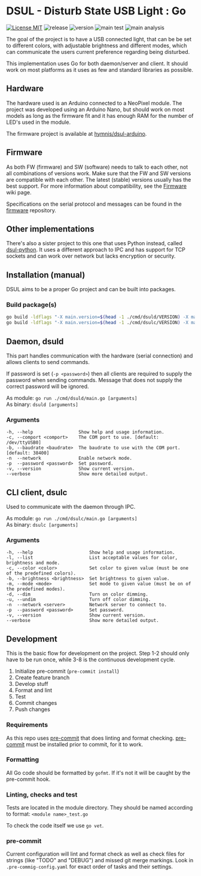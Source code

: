 # DSUL - Disturb State USB Light : Go

[![License MIT](https://img.shields.io/badge/license-MIT-blue.svg)](https://opensource.org/licenses/MIT)
![release](https://img.shields.io/github/v/release/hymnis/dsul-go?include_prereleases)
![version](https://img.shields.io/github/go-mod/go-version/hymnis/dsul-go)
![main test](https://github.com/hymnis/dsul-go/actions/workflows/test.yml/badge.svg?branch=main)
![main analysis](https://github.com/hymnis/dsul-go/actions/workflows/codeql-analysis.yml/badge.svg?branch=main)

The goal of the project is to have a USB connected light, that can be be set to different colors, with adjustable brightness and different modes, which can communicate the users current preference regarding being disturbed.

This implementation uses Go for both daemon/server and client. It should work on most platforms as it uses as few and standard libraries as possible.


## Hardware

The hardware used is an Arduino connected to a NeoPixel module. The project was developed using an Arduino Nano, but should work on most models as long as the firmware fit and it has enough RAM for the number of LED's used in the module.

The firmware project is available at [hymnis/dsul-arduino](https://github.com/hymnis/dsul-arduino).


## Firmware

As both FW (firmware) and SW (software) needs to talk to each other, not all combinations of versions work. Make sure that the FW and SW versions are compatible with each other. The latest (stable) versions usually has the best support. For more information about compatibility, see the [Firmware](https://github.com/hymnis/dsul-go/wiki/Firmware) wiki page.

Specifications on the serial protocol and messages can be found in the [firmware](https://github.com/hymnis/dsul-arduino) repository.


## Other implementations

There's also a sister project to this one that uses Python instead, called [dsul-python](https://github.com/hymnis/dsul-python). It uses a different approach to IPC and has support for TCP sockets and can work over network but lacks encryption or security.


## Installation (manual)

DSUL aims to be a proper Go project and can be built into packages.


### Build package(s)

```bash
go build -ldflags "-X main.version=$(head -1 ./cmd/dsuld/VERSION) -X main.sha1=$(git rev-parse HEAD) -X main.buildTime=$(date +'%Y-%m-%d_%T')" -o dsuld ./cmd/dsuld/main.go
go build -ldflags "-X main.version=$(head -1 ./cmd/dsulc/VERSION) -X main.sha1=$(git rev-parse HEAD) -X main.buildTime=$(date +'%Y-%m-%d_%T')" -o dsulc ./cmd/dsulc/main.go
```


## Daemon, dsuld
This part handles communication with the hardware (serial connection) and allows clients to send commands.

If password is set (`-p <password>`) then all clients are required to supply the password when sending commands.
Message that does not supply the correct password will be ignored.

As module: `go run ./cmd/dsuld/main.go [arguments]`  
As binary: `dsuld [arguments]`

### Arguments

    -h, --help                 Show help and usage information.
    -c, --comport <comport>    The COM port to use. [default: /dev/ttyUSB0]
    -b, --baudrate <baudrate>  The baudrate to use with the COM port. [default: 38400]
    -n  --network              Enable network mode.
    -p  --password <password>  Set password.
    -v, --version              Show current version.
    --verbose                  Show more detailed output.


## CLI client, dsulc
Used to communicate with the daemon through IPC.

As module: `go run ./cmd/dsulc/main.go [arguments]`  
As binary: `dsulc [arguments]`

### Arguments

    -h, --help                     Show help and usage information.
    -l, --list                     List acceptable values for color, brightness and mode.
    -c, --color <color>            Set color to given value (must be one of the predefined colors).
    -b, --brightness <brightness>  Set brightness to given value.
    -m, --mode <mode>              Set mode to given value (must be on of the predefined modes).
    -d, --dim                      Turn on color dimming.
    -u, --undim                    Turn off color dimming.
    -n  --network <server>         Network server to connect to.
    -p  --password <password>      Set password.
    -v, --version                  Show current version.
    --verbose                      Show more detailed output.


## Development
This is the basic flow for development on the project. Step 1-2 should only have to be run once, while 3-8 is the continuous development cycle.

1. Initialize pre-commit (`pre-commit install`)
0. Create feature branch
0. Develop stuff
0. Format and lint
0. Test
0. Commit changes
0. Push changes

### Requirements
As this repo uses [pre-commit](https://pre-commit.com/) that does linting and format checking. [pre-commit](https://pre-commit.com/) must be installed prior to commit, for it to work.

### Formatting
All Go code should be formatted by `gofmt`. If it's not it will be caught by the pre-commit hook.

### Linting, checks and test
Tests are located in the module directory. They should be named according to format: `<module name>_test.go`

To check the code itself we use `go vet`.

### pre-commit
Current configuration will lint and format check as well as check files for strings (like "TODO" and "DEBUG") and missed git merge markings.
Look in `.pre-commig-config.yaml` for exact order of tasks and their settings.

